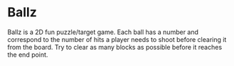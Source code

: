 # Ballz

Ballz is a 2D fun puzzle/target game. Each ball has a number and correspond to the number of hits a player needs to shoot before clearing it from the board. Try to clear as many blocks as possible before it reaches the end point. 
